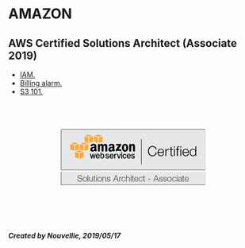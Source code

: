 <div>
<h1>AMAZON</h1>
<h2>AWS Certified Solutions Architect (Associate 2019)</h2>

- [IAM.](https://github.com/Nouvellie/amazon-1st/blob/amazon/course/iam.md)
- [Billing alarm.](https://github.com/Nouvellie/amazon-1st/blob/amazon/course/billing-alarm.md)
- [S3 101.](https://github.com/Nouvellie/amazon-1st/blob/amazon/course/s3-101.md)

<br><br>
<p align="center">

<img src="https://github.com/Nouvellie/amazon-1st/blob/amazon/course/img/amazon-1st-logo.png" width="60%" class="center" alt="Amazon AWS certified solutions architect (associate 2019)">

</p>
<br><br><br>
<p>

<h5>

*Created by Nouvellie, 2019/05/17*

</h5>

</p>

</div>